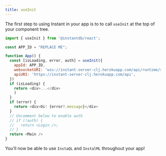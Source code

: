 ```yaml
---
title: useInit
---
```


The first step to using Instant in your app is to to call `useInit` at the top of your component tree.

```javascript
import { useInit } from '@instantdb/react';

const APP_ID = "REPLACE ME";

function App() {
  const [isLoading, error, auth] = useInit({
    appId: APP_ID,
    websocketURI: 'wss://instant-server-clj.herokuapp.com/api/runtime/sync',
    apiURI: 'https://instant-server-clj.herokuapp.com/api',
  })
  if (isLoading) {
    return <div>...</div>
    )
  }
  if (error) {
    return <div>Oi! {error?.message}</div>
  }
  // Uncomment below to enable auth
  // if (!auth) {
  //   return <Login />;
  // }
  return <Main />
}
```

You'll now be able to use `InstaQL` and `InstalML` throughout your app!
